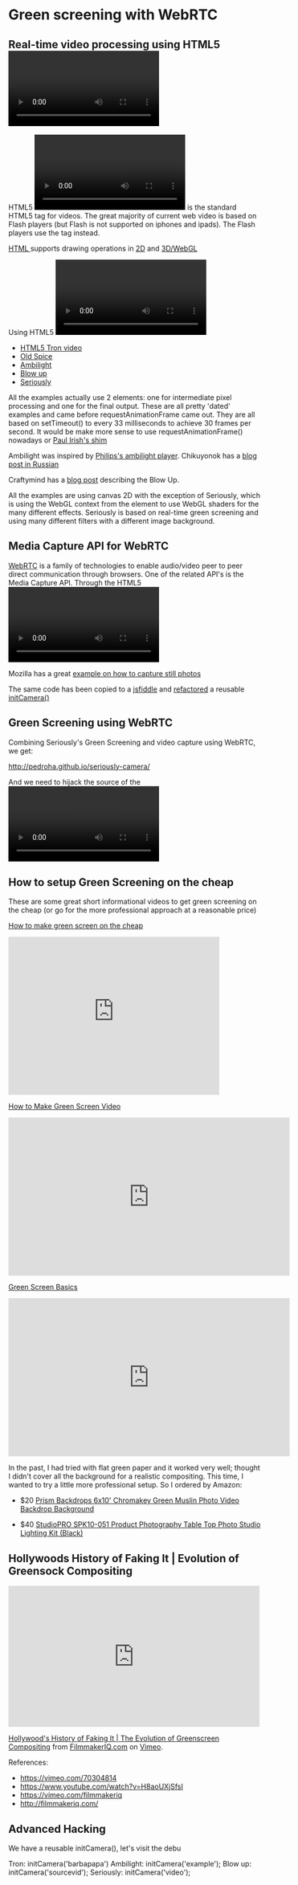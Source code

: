 Green screening with WebRTC
===========================

Real-time video processing using HTML5 <video> and <canvas>
-----------------------------------------------------------

HTML5 [<video>](http://slides.html5rocks.com/#video-audio) is the standard HTML5 tag for videos. The great majority of current web video is based on Flash players (but Flash is not supported on iphones and ipads). The Flash players use the <embed> tag instead.

[HTML <canvas>](http://slides.html5rocks.com/#canvas-2d) supports drawing operations in [2D](http://slides.html5rocks.com/#canvas-2d-example) and [3D/WebGL](http://slides.html5rocks.com/#canvas-3d)

Using HTML5 <video>, <canvas> and Javascript is possible to do real-time video processing.

* [HTML5 Tron video](http://www.barbafan.de/html5video?video=tron)
* [Old Spice](http://www.barbafan.de/html5video)
* [Ambilight](http://media.chikuyonok.ru/ambilight/)
* [Blow up](http://craftymind.com/factory/html5video/CanvasVideo.html)
* [Seriously](http://seriouslyjs.com/)

All the examples actually use 2 <canvas> elements: one for intermediate pixel processing and one for the final output. These are all pretty 'dated' examples and came before requestAnimationFrame came out. They are all based on setTimeout() to every 33 milliseconds to achieve 30 frames per second. It would be make more sense to use requestAnimationFrame() nowadays or [Paul Irish's shim](http://www.paulirish.com/2011/requestanimationframe-for-smart-animating/)

Ambilight was inspired by [Philips's ambilight player](http://www.ambilightplayer.philips.com/). Chikuyonok has a [blog post in Russian](http://chikuyonok.ru/2010/03/ambilight-video/)

Craftymind has a [blog post]((http://www.craftymind.com/blowing-up-html5-video-and-mapping-it-into-3d-space/)) describing the Blow Up.

All the examples are using canvas 2D with the exception of Seriously, which is using the WebGL context from the <canvas> element to use WebGL shaders for the many different effects. Seriously is based on real-time green screening and using many different filters with a different image background.


Media Capture API for WebRTC
----------------------------

[WebRTC](https://developer.mozilla.org/en-US/docs/Web/Guide/API/WebRTC
) is a family of technologies to enable audio/video peer to peer direct communication through browsers. One of the related API's is the Media Capture API. Through the HTML5 <video> tag, it's possible to attach the web camera as the source of the <video>

Mozilla has a great [example on how to capture still photos](http://mdn-samples.mozilla.org/s/webrtc-capturestill/)

The same code has been copied to a [jsfiddle](http://jsfiddle.net/ggmc9xz7/) and 
[refactored](http://jsfiddle.net/sztbLqsz/) a reusable [initCamera()](https://github.com/pedroha/seriously-camera/blob/master/js/camera.js)


Green Screening using WebRTC
----------------------------

Combining Seriously's Green Screening and video capture using WebRTC, we get:

http://pedroha.github.io/seriously-camera/

And we need to hijack the source of the <video> tag to the web camera using [initCamera()](https://github.com/pedroha/seriously-camera/blob/master/js/camera.js)


How to setup Green Screening on the cheap
-----------------------------------------

These are some great short informational videos to get green screening on the cheap (or go for the more professional approach at a reasonable price)

[How to make green screen on the cheap](https://www.youtube.com/watch?v=h8fE_1SpEWY)
<iframe width="420" height="315" src="https://www.youtube.com/embed/h8fE_1SpEWY" frameborder="0" allowfullscreen></iframe>

[How to Make Green Screen Video](https://www.youtube.com/watch?v=Nvq6KoMCUo8)
<iframe width="560" height="315" src="https://www.youtube.com/embed/Nvq6KoMCUo8" frameborder="0" allowfullscreen></iframe>

[Green Screen Basics](https://www.youtube.com/watch?v=oxjlKc8ms1c)
<iframe width="560" height="315" src="https://www.youtube.com/embed/oxjlKc8ms1c" frameborder="0" allowfullscreen></iframe>

In the past, I had tried with flat green paper and it worked very well; thought I didn't cover all the background for a realistic compositing. This time, I wanted to try a little more professional setup. So I ordered by Amazon:

* $20 [Prism Backdrops 6x10' Chromakey Green Muslin Photo Video Backdrop Background](http://www.amazon.com/gp/product/B004EKAJ1M)

* $40 [StudioPRO SPK10-051 Product Photography Table Top Photo Studio Lighting Kit (Black)](http://www.amazon.com/gp/product/B00L5TGT82)


Hollywoods History of Faking It | Evolution of Greensock Compositing
--------------------------------------------------------------------

<iframe src="https://player.vimeo.com/video/70304814" width="500" height="281" frameborder="0" webkitallowfullscreen mozallowfullscreen allowfullscreen></iframe> <p><a href="https://vimeo.com/70304814">Hollywood&#039;s History of Faking It | The Evolution of Greenscreen Compositing</a> from <a href="https://vimeo.com/filmmakeriq">FilmmakerIQ.com</a> on <a href="https://vimeo.com">Vimeo</a>.</p>

References:
* https://vimeo.com/70304814
* https://www.youtube.com/watch?v=H8aoUXjSfsI
* https://vimeo.com/filmmakeriq
* http://filmmakeriq.com/


Advanced Hacking
----------------

We have a reusable initCamera(), let's visit the debu

Tron: initCamera('barbapapa')
Ambilight: initCamera('example');
Blow up: initCamera('sourcevid');
Seriously: initCamera('video');
